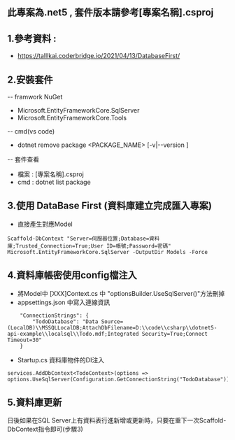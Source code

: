 ## 此專案為.net5 , 套件版本請參考[專案名稱].csproj

## 1.參考資料 : 
* https://talllkai.coderbridge.io/2021/04/13/DatabaseFirst/

## 2.安裝套件
-- framwork NuGet
* Microsoft.EntityFrameworkCore.SqlServer
* Microsoft.EntityFrameworkCore.Tools

-- cmd(vs code)
* dotnet remove package <PACKAGE_NAME> [-v|--version <VERSION>]


-- 套件查看
* 檔案 : [專案名稱].csproj
* cmd : dotnet list package

## 3.使用 DataBase First (資料庫建立完成匯入專案)
* 直接產生對應Model

```
Scaffold-DbContext "Server=伺服器位置;Database=資料庫;Trusted_Connection=True;User ID=帳號;Password=密碼" Microsoft.EntityFrameworkCore.SqlServer -OutputDir Models -Force
```

## 4.資料庫帳密使用config檔注入
* 將Model中 [XXX]Context.cs 中 "optionsBuilder.UseSqlServer()"方法刪掉
* appsettings.json 中寫入連線資訊
```
    "ConnectionStrings": {
        "TodoDatabase": "Data Source=(LocalDB)\\MSSQLLocalDB;AttachDbFilename=D:\\code\\csharp\\dotnet5-api-example\\localsql\\Todo.mdf;Integrated Security=True;Connect Timeout=30"
    }
```
* Startup.cs 資料庫物件的DI注入
```
services.AddDbContext<TodoContext>(options =>
options.UseSqlServer(Configuration.GetConnectionString("TodoDatabase")));
```

## 5.資料庫更新
日後如果在SQL Server上有資料表行進新增或更新時，只要在重下一次Scaffold-DbContext指令即可(步驟3)